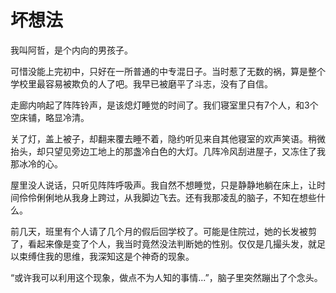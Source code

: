# 坏想法

我叫阿哲，是个内向的男孩子。

可惜没能上完初中，只好在一所普通的中专混日子。当时惹了无数的祸，算是整个学校里最容易被欺负的人了吧。我早已被磨平了斗志，没有了自信。

走廊内响起了阵阵铃声，是该熄灯睡觉的时间了。我们寝室里只有7个人，和3个空床铺，略显冷清。

关了灯，盖上被子，却翻来覆去睡不着，隐约听见来自其他寝室的欢声笑语。稍微抬头，却只望见旁边工地上的那盏冷白色的大灯。几阵冷风刮进屋子，又冻住了我那冰冷的心。

屋里没人说话，只听见阵阵呼吸声。我自然不想睡觉，只是静静地躺在床上，让时间伶伶俐俐地从我身上跨过，从我脚边飞去。还有我那凌乱的脑子，不知在想些什么。

前几天，班里有个人请了几个月的假后回学校了。可能是住院过，她的长发被剪了，看起来像是变了个人，我当时竟然没法判断她的性别。仅仅是几撮头发，就足以束缚住我的思维，我深知这是个神奇的现象。

“或许我可以利用这个现象，做点不为人知的事情...”，脑子里突然蹦出了个念头。
